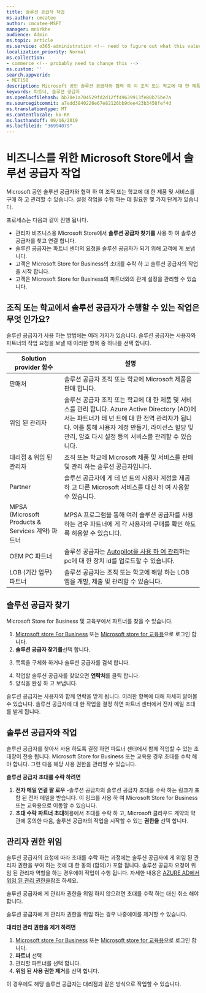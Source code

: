 ```yaml
---
title: 솔루션 공급자 작업
ms.author: cmcatee
author: cmcatee-MSFT
manager: mnirkhe
audience: Admin
ms.topic: article
ms.service: o365-administration <!-- need to figure out what this value should be -->
localization_priority: Normal
ms.collection:
- commerce <!-- probably need to change this -->
ms.custom: ''
search.appverid:
- MET150
description: Microsoft 공인 솔루션 공급자와 협력 하 여 조직 또는 학교에 대 한 제품 및 서비스를 구매 하 고 관리할 수 있습니다.
keywords: 파트너, 솔루션 공급자
ms.openlocfilehash: bb78e1a704529fd2d12ff49639913fe80b75be7a
ms.sourcegitcommit: a7edd3840226e67e82126bb9dee423b3458fef4d
ms.translationtype: MT
ms.contentlocale: ko-KR
ms.lasthandoff: 09/16/2019
ms.locfileid: "36994079"
---
```

# <a name="working-with-solution-providers-in-microsoft-store-for-business"></a>비즈니스를 위한 Microsoft Store에서 솔루션 공급자 작업

Microsoft 공인 솔루션 공급자와 협력 하 여 조직 또는 학교에 대 한 제품 및 서비스를 구매 하 고 관리할 수 있습니다. 설정 작업을 수행 하는 데 필요한 몇 가지 단계가 있습니다. 

프로세스는 다음과 같이 진행 됩니다.
- 관리자 비즈니스용 Microsoft Store에서 **솔루션 공급자 찾기를** 사용 하 여 솔루션 공급자를 찾고 연결 합니다. 
- 솔루션 공급자는 파트너 센터의 요청을 솔루션 공급자가 되기 위해 고객에 게 보냅니다.
- 고객은 Microsoft Store for Business의 초대를 수락 하 고 솔루션 공급자의 작업을 시작 합니다.
- 고객은 Microsoft Store for Business의 파트너와의 관계 설정을 관리할 수 있습니다. 

## <a name="what-can-a-solution-provider-do-for-my-organization-or-school"></a>조직 또는 학교에서 솔루션 공급자가 수행할 수 있는 작업은 무엇 인가요?

솔루션 공급자가 사용 하는 방법에는 여러 가지가 있습니다. 솔루션 공급자는 사용자와 파트너의 작업 요청을 보낼 때 이러한 항목 중 하나를 선택 합니다.

| Solution provider 함수 | 설명 | 
| ------ | ------------------- | 
| 판매처 | 솔루션 공급자 조직 또는 학교에 Microsoft 제품을 판매 합니다. |
| 위임 된 관리자 | 솔루션 공급자 조직 또는 학교에 대 한 제품 및 서비스를 관리 합니다. Azure Active Directory (AD)에서는 파트너가 테 넌 트에 대 한 전역 관리자가 됩니다. 이를 통해 사용자 계정 만들기, 라이선스 할당 및 관리, 암호 다시 설정 등의 서비스를 관리할 수 있습니다. |
| 대리점 & 위임 된 관리자 | 조직 또는 학교에 Microsoft 제품 및 서비스를 판매 및 관리 하는 솔루션 공급자입니다. |
| Partner | 솔루션 공급자에 게 테 넌 트의 사용자 계정을 제공 하 고 다른 Microsoft 서비스를 대신 하 여 사용할 수 있습니다. |
| MPSA (Microsoft Products & Services 계약) 파트너 | MPSA 프로그램을 통해 여러 솔루션 공급자를 사용 하는 경우 파트너에 게 각 사용자의 구매를 확인 하도록 허용할 수 있습니다. |
| OEM PC 파트너 | 솔루션 공급자는 [Autopilot을 사용 하 여 관리](https://docs.microsoft.com/microsoft-store/add-profile-to-devices)하는 pc에 대 한 장치 id를 업로드할 수 있습니다.   |
| LOB (기간 업무) 파트너 | 솔루션 공급자는 조직 또는 학교에 해당 하는 LOB 앱을 개발, 제출 및 관리할 수 있습니다. |

## <a name="find-a-solution-provider"></a>솔루션 공급자 찾기

Microsoft Store for Business 및 교육부에서 파트너를 찾을 수 있습니다. 

1. [Microsoft store For Business](https://businessstore.microsoft.com/) 또는 [Microsoft store for 교육용](https://educationstore.microsoft.com/)으로 로그인 합니다.
2. **솔루션 공급자 찾기를**선택 합니다.
<!---
    ![Image shows Find a solution provider option in Microsoft Store for Business.](images/msfb-find-partner.png)
-->
3. 목록을 구체화 하거나 솔루션 공급자를 검색 합니다. 
<!---
    ![Image shows Find a solution provider option in Microsoft Store for Business.](images/msfb-provider-list.png)
-->
4. 작업할 솔루션 공급자를 찾았으면 **연락처**를 클릭 합니다.
5. 양식을 완성 하 고 보냅니다.

솔루션 공급자는 사용자와 함께 연락을 받게 됩니다. 이러한 항목에 대해 자세히 알아볼 수 있습니다. 솔루션 공급자에 대 한 작업을 결정 하면 파트너 센터에서 전자 메일 초대를 받게 됩니다. 

## <a name="work-with-a-solution-provider"></a>솔루션 공급자와 작업

솔루션 공급자를 찾아서 사용 하도록 결정 하면 파트너 센터에서 함께 작업할 수 있는 초대장이 전송 됩니다. Microsoft Store for Business 또는 교육용 경우 초대를 수락 해야 합니다. 그런 다음 해당 사용 권한을 관리할 수 있습니다.

**솔루션 공급자 초대를 수락 하려면**
1. **전자 메일 연결 팔 로우** -솔루션 공급자의 솔루션 공급자 초대를 수락 하는 링크가 포함 된 전자 메일을 받습니다. 이 링크를 사용 하 여 Microsoft Store for Business 또는 교육용으로 이동할 수 있습니다.
2. **초대 수락** **파트너 초대**허용에서 초대를 수락 하 고, Microsoft 클라우드 계약의 약관에 동의한 다음, 솔루션 공급자의 작업을 시작할 수 있는 **권한을** 선택 합니다. 
<!---
![Image shows accepting an invitation from a solution provider in Microsoft Store for Business.](images/msft-accept-partner.png)
--> 
## <a name="delegate-admin-privileges"></a>관리자 권한 위임

솔루션 공급자의 요청에 따라 초대를 수락 하는 과정에는 솔루션 공급자에 게 위임 된 관리자 권한을 부여 하는 것에 대 한 동의 (합의)가 포함 됩니다. 솔루션 공급자 요청이 위임 된 관리자 역할을 하는 경우에이 작업이 수행 됩니다. 자세한 내용은 [AZURE AD에서 위임 된 관리 권한을](https://docs.microsoft.com/partner-center/customers_revoke_admin_privileges#delegated-admin-privileges-in-azure-ad)참조 하세요. 

솔루션 공급자에 게 관리자 권한을 위임 하지 않으려면 초대를 수락 하는 대신 취소 해야 합니다. 

솔루션 공급자에 게 관리자 권한을 위임 하는 경우 나중에이를 제거할 수 있습니다. 

**대리인 관리 권한을 제거 하려면**
1. [Microsoft store For Business](https://businessstore.microsoft.com/) 또는 [Microsoft store for 교육용](https://educationstore.microsoft.com/)으로 로그인 합니다.
2. **파트너** 선택
3. 관리할 파트너를 선택 합니다.
4. **위임 된 사용 권한 제거**를 선택 합니다. 

이 경우에도 해당 솔루션 공급자는 대리점과 같은 방식으로 작업할 수 있습니다. 
